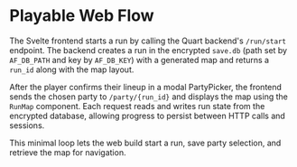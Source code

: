 # Playable Web Flow

The Svelte frontend starts a run by calling the Quart backend's `/run/start`
endpoint. The backend creates a run in the encrypted `save.db` (path set by
`AF_DB_PATH` and key by `AF_DB_KEY`) with a generated map and returns a
`run_id` along with the map layout.

After the player confirms their lineup in a modal PartyPicker, the frontend
sends the chosen party to `/party/{run_id}` and displays the map using the
`RunMap` component. Each request reads and writes run state from the encrypted
database, allowing progress to persist between HTTP calls and sessions.

This minimal loop lets the web build start a run, save party selection, and
retrieve the map for navigation.
